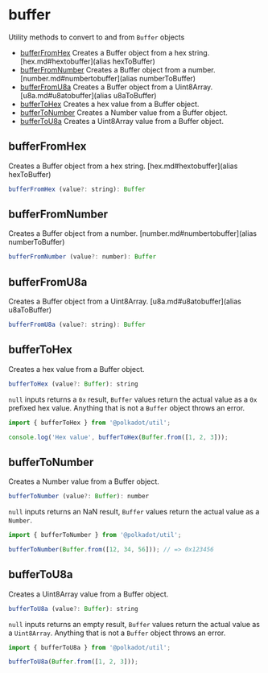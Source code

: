 # buffer

Utility methods to convert to and from `Buffer` objects 

- [bufferFromHex](#bufferfromhex) Creates a Buffer object from a hex string. [hex.md#hextobuffer](alias hexToBuffer)
- [bufferFromNumber](#bufferfromnumber) Creates a Buffer object from a number. [number.md#numbertobuffer](alias numberToBuffer)
- [bufferFromU8a](#bufferfromu8a) Creates a Buffer object from a Uint8Array. [u8a.md#u8atobuffer](alias u8aToBuffer)
- [bufferToHex](#buffertohex) Creates a hex value from a Buffer object.
- [bufferToNumber](#buffertonumber) Creates a Number value from a Buffer object.
- [bufferToU8a](#buffertou8a) Creates a Uint8Array value from a Buffer object.

## bufferFromHex

Creates a Buffer object from a hex string. [hex.md#hextobuffer](alias hexToBuffer)

```js
bufferFromHex (value?: string): Buffer
```





## bufferFromNumber

Creates a Buffer object from a number. [number.md#numbertobuffer](alias numberToBuffer)

```js
bufferFromNumber (value?: number): Buffer
```





## bufferFromU8a

Creates a Buffer object from a Uint8Array. [u8a.md#u8atobuffer](alias u8aToBuffer)

```js
bufferFromU8a (value?: string): Buffer
```





## bufferToHex

Creates a hex value from a Buffer object.

```js
bufferToHex (value?: Buffer): string
```


`null` inputs returns a `0x` result, `Buffer` values return the actual value as a `0x` prefixed hex value. Anything that is not a `Buffer` object throws an error.

```js
import { bufferToHex } from '@polkadot/util';

console.log('Hex value', bufferToHex(Buffer.from([1, 2, 3]));
```

## bufferToNumber

Creates a Number value from a Buffer object.

```js
bufferToNumber (value?: Buffer): number
```


`null` inputs returns an NaN result, `Buffer` values return the actual value as a `Number`.

```js
import { bufferToNumber } from '@polkadot/util';

bufferToNumber(Buffer.from([12, 34, 56])); // => 0x123456
```

## bufferToU8a

Creates a Uint8Array value from a Buffer object.

```js
bufferToU8a (value?: Buffer): string
```


`null` inputs returns an empty result, `Buffer` values return the actual value as a `Uint8Array`. Anything that is not a `Buffer` object throws an error.

```js
import { bufferToU8a } from '@polkadot/util';

bufferToU8a(Buffer.from([1, 2, 3]));
```